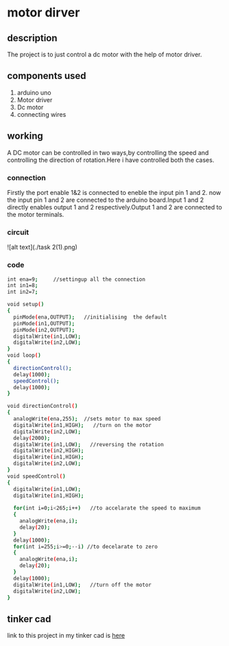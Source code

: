 # motor dirver
## description
The project is to just control a dc motor with the help of motor driver.
## components used
1. arduino uno
2. Motor driver
3. Dc motor
4. connecting wires
## working
A DC motor can be controlled in two ways,by controlling the speed and controlling the direction of rotation.Here i have controlled both the cases.
### connection
Firstly the port enable 1&2 is connected to eneble the input pin 1 and 2.
now the input pin 1 and 2 are connected to the arduino board.Input 1 and 2 directly enables output 1 and 2 respectively.Output 1 and 2 are connected to the motor terminals.
### circuit
![alt text](./task 2(1).png)
### code
```sh
int ena=9;     //settingup all the connection
int in1=8;
int in2=7; 

void setup()
{
  pinMode(ena,OUTPUT);   //initialising  the default 
  pinMode(in1,OUTPUT);
  pinMode(in2,OUTPUT);
  digitalWrite(in1,LOW);
  digitalWrite(in2,LOW);
}
void loop()
{
  directionControl();
  delay(1000);
  speedControl();
  delay(1000);
}

void directionControl()
{
  analogWrite(ena,255);  //sets motor to max speed  
  digitalWrite(in1,HIGH);   //turn on the motor
  digitalWrite(in2,LOW);
  delay(2000);
  digitalWrite(in1,LOW);   //reversing the rotation
  digitalWrite(in2,HIGH);
  digitalWrite(in1,HIGH);
  digitalWrite(in2,LOW);
}
void speedControl()
{
  digitalWrite(in1,LOW);  
  digitalWrite(in1,HIGH);
  
  for(int i=0;i<265;i++)   //to accelarate the speed to maximum
  {
    analogWrite(ena,i);
    delay(20);
  }
  delay(1000);
  for(int i=255;i>=0;--i) //to decelarate to zero
  {
    analogWrite(ena,i);
    delay(20);
  }
  delay(1000);
  digitalWrite(in1,LOW);   //turn off the motor
  digitalWrite(in2,LOW);
}
```

## tinker cad
link to this project in  my tinker cad is [here](https://www.tinkercad.com/things/8f7RbHlGA3z-task-21/editel?sharecode=8WdNgfjV6O11YnyXvJ52aSbvD2Ze-mpxe1pMssSeRv0)
